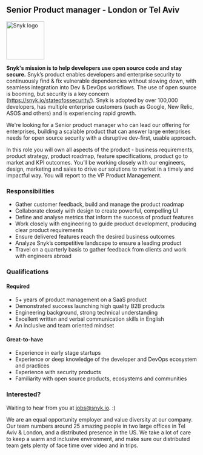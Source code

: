 ## Senior Product manager - London or Tel Aviv

<img src="https://snyk.io/images/snyk-dog.png" width="100" alt="Snyk logo" />

**Snyk's mission is to help developers use open source code and stay secure.** Snyk’s product enables developers and enterprise security to continuously find & fix vulnerable dependencies without slowing down, with seamless integration into Dev & DevOps workflows. The use of open source is booming, but security is a key concern (https://snyk.io/stateofossecurity/). 
Snyk is adopted by over 100,000 developers, has multiple enterprise customers (such as Google, New Relic, ASOS and others) and is experiencing rapid growth.

We're looking for a Senior product manager who can lead our offering for enterprises, building a scalable product that can answer large enterprises needs for open source security with a disruptive dev-first, usable approach. 

In this role you will own all aspects of the product - business requirements, product strategy, product roadmap, feature specifications, product go to market and KPI outcomes. You’ll be working closely with our engineers, design, marketing and sales to drive our solutions to market in a timely and impactful way. You will report to the VP Product Management.

### Responsibilities
- Gather customer feedback, build and manage the product roadmap
- Collaborate closely with design to create powerful, compelling UI
- Define and analyse metrics that inform the success of product features
- Work closely with engineering to guide product development, producing clear product requirements 
- Ensure delivered features reach the desired business outcomes
- Analyze Snyk’s competitive landscape to ensure a leading product
- Travel on a quarterly basis to gather feedback from clients and work with engineers abroad

### Qualifications

#### Required
- 5+ years of product management on a SaaS product
- Demonstrated success launching high quality B2B products
- Engineering background, strong technical understanding
- Excellent written and verbal communication skills in English
- An inclusive and team oriented mindset


#### Great-to-have
- Experience in early stage startups
- Experience or deep knowledge of the developer and DevOps ecosystem and practices
- Experience with security products
- Familiarity with open source products, ecosystems and communities

### Interested?

Waiting to hear from you at [jobs@snyk.io](mailto:jobs@snyk.io). :)

We are an equal opportunity employer and value diversity at our company. Our team numbers around 25 amazing people in two large offices in Tel Aviv & London, and a distributed presence in the US. We take a lot of care to keep a warm and inclusive environment, and make sure our distributed team gets plenty of face time over video and in trips.


